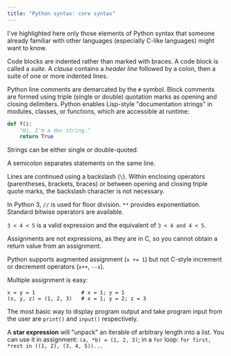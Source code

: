 ```yaml
---
title: "Python syntax: core syntax"
---
```


I've highlighted here only those elements of Python syntax that someone
already familiar with other languages (especially C-like languages) might
want to know.

Code blocks are indented rather than marked with braces. A code block is
called a *suite*. A *clause* contains a *header line* followed by a colon,
then a suite of one or more indented lines.

Python line comments are demarcated by the `#` symbol. Block comments are
formed using triple (single or double)  quotation marks as opening and closing
delimiters. Python enables Lisp-style "documentation strings" in modules,
classes, or  functions, which are accessible at runtime:

```py
def f():
    "Hi, I'm a doc string."
    return True
```

Strings can be either single or double-quoted.

A semicolon separates statements on the same line.

Lines are continued using a backslash (`\`). Within enclosing operators
(parentheses, brackets, braces) or between opening and closing triple quote
marks, the backslash character is not necessary.

In Python 3, `//` is used for floor division. `**` provides  exponentiation.
Standard bitwise operators are available.

`3 < 4 < 5` is a valid expression and the equivalent  of `3 < 4 and 4 < 5`.

Assignments are not expressions, as they are in C, so you cannot obtain a
return value from an assignment.

Python supports augmented assignment (`x += 1`) but not C-style increment or
decrement operators (`x++`, `--x`).

Multiple assignment is easy:

```
x = y = 1               # x = 1; y = 1
(x, y, z) = (1, 2, 3)   # x = 1; y = 2; z = 3
```

The most basic way to display program output and take program input from the
user are `print()` and `input()` respectively.

A **star expression** will "unpack" an iterable of arbitrary length into a list. You can use it in assignment: `(a, *b) = (1, 2, 3)`; in a `for` loop: `for first, *rest in ((1, 2), (3, 4, 5))...`
